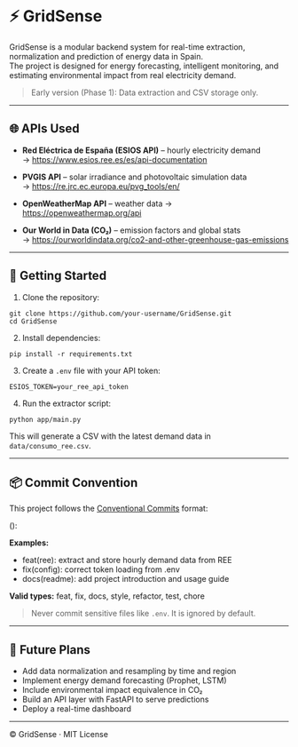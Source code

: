 # ⚡ GridSense

GridSense is a modular backend system for real-time extraction, normalization and prediction of energy data in Spain.  
The project is designed for energy forecasting, intelligent monitoring, and estimating environmental impact from real electricity demand.

> Early version (Phase 1): Data extraction and CSV storage only.

---

## 🌐 APIs Used

- **Red Eléctrica de España (ESIOS API)** – hourly electricity demand  
  → https://www.esios.ree.es/es/api-documentation

- **PVGIS API** – solar irradiance and photovoltaic simulation data  
  → https://re.jrc.ec.europa.eu/pvg_tools/en/

- **OpenWeatherMap API** – weather data 
  → https://openweathermap.org/api

- **Our World in Data (CO₂)** – emission factors and global stats  
  → https://ourworldindata.org/co2-and-other-greenhouse-gas-emissions

---

## 🚀 Getting Started

1. Clone the repository:

```
git clone https://github.com/your-username/GridSense.git
cd GridSense
```

2. Install dependencies:

```
pip install -r requirements.txt
```

3. Create a `.env` file with your API token:

```
ESIOS_TOKEN=your_ree_api_token
```

4. Run the extractor script:

```
python app/main.py
```

This will generate a CSV with the latest demand data in `data/consumo_ree.csv`.

---

## 📦 Commit Convention

This project follows the [Conventional Commits](https://www.conventionalcommits.org/) format:

<type>(<scope>): <short description>

**Examples:**

- feat(ree): extract and store hourly demand data from REE
- fix(config): correct token loading from .env
- docs(readme): add project introduction and usage guide

**Valid types:** feat, fix, docs, style, refactor, test, chore

> Never commit sensitive files like `.env`. It is ignored by default.

---

## 🧠 Future Plans

- Add data normalization and resampling by time and region  
- Implement energy demand forecasting (Prophet, LSTM)  
- Include environmental impact equivalence in CO₂  
- Build an API layer with FastAPI to serve predictions  
- Deploy a real-time dashboard

---

© GridSense · MIT License